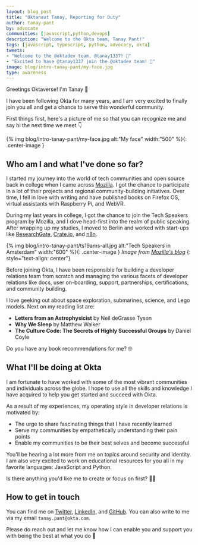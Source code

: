 ```yaml
---
layout: blog_post
title: "Oktanaut Tanay, Reporting for Duty"
author: tanay-pant
by: advocate
communities: [javascript,python,devops]
description: "Welcome to the Okta team, Tanay Pant!"
tags: [javascript, typescript, python, advocacy, okta]
tweets:
- "Welcome to the @oktadev team, @tanay1337! 🙌"
- "Excited to have @tanay1337 join the @oktadev team! 🎉"
image: blog/intro-tanay-pant/my-face.jpg
type: awareness
---
```


Greetings Oktaverse! I'm Tanay 🖖

I have been following Okta for many years, and I am very excited to finally join you all and get a chance to serve this wonderful community. 

First things first, here's a picture of me so that you can recognize me and say hi the next time we meet 👇 

{% img blog/intro-tanay-pant/my-face.jpg alt:"My face" width:"500" %}{: .center-image }

## Who am I and what I've done so far?

I started my journey into the world of tech communities and open source back in college when I came across [Mozilla](https://www.mozilla.org/). I got the chance to participate in a lot of their projects and regional community-building initiatives. Over time, I fell in love with writing and have published books on Firefox OS, virtual assistants with Raspberry Pi, and WebVR. 

During my last years in college, I got the chance to join the Tech Speakers program by Mozilla, and I dove head-first into the realm of public speaking. After wrapping up my studies, I moved to Berlin and worked with start-ups like [ResearchGate](https://www.researchgate.net/), [Crate.io](https://crate.io/), and [n8n](https://n8n.io/).

{% img blog/intro-tanay-pant/ts19ams-all.jpg alt:"Tech Speakers in Amsterdam" width:"600" %}{: .center-image } *Image from [Mozilla's blog](https://blog.mozilla.org/community/2020/09/03/five-years-of-tech-speakers/)*
{: style="text-align: center"}

Before joining Okta, I have been responsible for building a developer relations team from scratch and managing the various facets of developer relations like docs, user on-boarding, support, partnerships, certifications, and community building.

I love geeking out about space exploration, submarines, science, and Lego models. Next on my reading list are:
- **Letters from an Astrophysicist** by Neil deGrasse Tyson
- **Why We Sleep** by Matthew Walker
- **The Culture Code: The Secrets of Highly Successful Groups** by Daniel Coyle

Do you have any book recommendations for me? 🤓

## What I'll be doing at Okta

I am fortunate to have worked with some of the most vibrant communities and individuals across the globe. I hope to use all the skills and knowledge I have acquired to help you get started and succeed with Okta.

As a result of my experiences, my operating style in developer relations is motivated by:
- The urge to share fascinating things that I have recently learned
- Serve my communities by empathetically understanding their pain points
- Enable my communities to be their best selves and become successful

You'll be hearing a lot more from me on topics around security and identity. I am also very excited to work on educational resources for you all in my favorite languages: JavaScript and Python. 

Is there anything you'd like me to create or focus on first? 🧑‍🚀

## How to get in touch

You can find me on [Twitter](https://twitter.com/tanay1337), [LinkedIn](https://www.linkedin.com/in/tanay1337/), and [GitHub](https://github.com/tanay1337/). You can also write to me via my email `tanay.pant@okta.com`.

Please do reach out and let me know how I can enable you and support you with being the best at what you do 🙌
